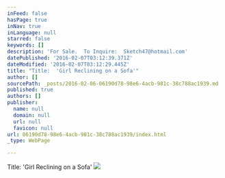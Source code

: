 ```yaml
---
inFeed: false
hasPage: true
inNav: true
inLanguage: null
starred: false
keywords: []
description: 'For Sale.  To Inquire:  Sketch47@hotmail.com'
datePublished: '2016-02-07T03:12:39.371Z'
dateModified: '2016-02-07T03:12:29.445Z'
title: "Title:  'Girl Reclining on a Sofa'"
author: []
sourcePath: _posts/2016-02-06-06190d78-98e6-4acb-981c-38c788ac1939.md
published: true
authors: []
publisher:
  name: null
  domain: null
  url: null
  favicon: null
url: 06190d78-98e6-4acb-981c-38c788ac1939/index.html
_type: WebPage

---
```

Title:  'Girl Reclining on a Sofa'
![](https://s3-us-west-2.amazonaws.com/the-grid-img/p/d837dc9714cae7dba9361d77b7aa56922930c5cf.jpg)